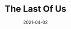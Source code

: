 ---
weight: 9
images:
- https://res.cloudinary.com/lrmn/image/upload/v1687377351/VIRTUAL-PHOTOGRAPHY/thelastofuspart1/tlou1_17_yqu9yk.jpg
- https://res.cloudinary.com/lrmn/image/upload/v1687377351/VIRTUAL-PHOTOGRAPHY/thelastofuspart1/tlou1_15_rz3u0v.jpg
multipleColumn: true
title: The Last Of Us
date: 2021-04-02
tags:
- blackwhite
- all
---